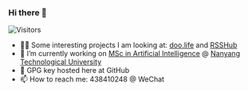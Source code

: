 ### Hi there 👋

<!--
**Ian729/ian729** is a ✨ _special_ ✨ repository because its `README.md` (this file) appears on your GitHub profile.
### Hi there 👋
<!-- https://github.com/estruyf/github-visitors-badge -->
![Visitors](https://api.visitorbadge.io/api/visitors?path=github.com%2Fian729&labelColor=%2337d67a&countColor=%232ccce4)
- 👨‍💻 Some interesting projects I am looking at: [doo.life](https://daysmatter.herokuapp.com) and [RSSHub](https://rsssub.herokuapp.com)
- 🔭 I’m currently working on [MSc in Artificial Intelligence](https://www.ntu.edu.sg/scse/admissions/programmes/graduate-programmes/master-of-science-in-artificial-intelligence-(msai)) @ [Nanyang Technological University](https://www.ntu.edu.sg/)
- 🔑 GPG key hosted here at GitHub 
- 📫 How to reach me: 438410248 @ WeChat
